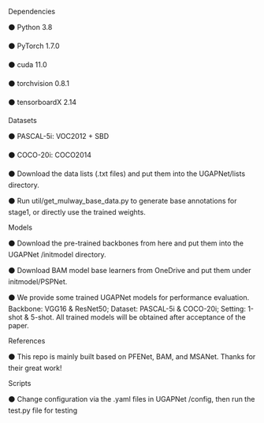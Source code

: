 Dependencies 

⚫ Python 3.8

⚫ PyTorch 1.7.0

⚫ cuda 11.0

⚫ torchvision 0.8.1

⚫ tensorboardX 2.14

Datasets 

⚫ PASCAL-5i: VOC2012 + SBD

⚫ COCO-20i: COCO2014

⚫ Download the data lists (.txt files) and put them into the UGAPNet/lists
directory.

⚫ Run util/get_mulway_base_data.py to generate base annotations for stage1, or 
directly use the trained weights.

Models 

⚫ Download the pre-trained backbones from here and put them into the
UGAPNet /initmodel directory.

⚫ Download BAM model base learners from OneDrive and put them under
initmodel/PSPNet.

⚫ We provide some trained UGAPNet models for performance evaluation.
Backbone: VGG16 & ResNet50; Dataset: PASCAL-5i & COCO-20i; Setting: 
1-shot & 5-shot. All trained models will be obtained after acceptance of the 
paper.

References

⚫ This repo is mainly built based on PFENet, BAM, and MSANet. Thanks for 
their great work!

Scripts

⚫ Change configuration via the .yaml files in UGAPNet /config, then run the 
test.py file for testing

